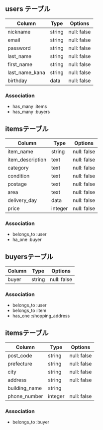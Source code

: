 
## users テーブル

| Column         | Type   | Options     |
| ---------------| ------ | ----------  |
| nickname       | string | null: false |
| email          | string | null: false |
| password       | string | null: false |
| last_name      | string | null: false |
| first_name     | string | null: false |
| last_name_kana | string | null: false |
| birthday       | data   | null: false |

### Association
- has_many :items
- has_many :buyers

## itemsテーブル

| Column            | Type       | Options     |
| ----------------- | ---------- | ------------|
| item_name         | string     | null: false |
| item_description  | text       | null: false |
| category          | text       | null: false |
| condition         | text       | null: false |
| postage           | text       | null: false |
| area              | text       | null: false |
| delivery_day      | data       | null: false |
| price             | integer    | null: false |

### Association
- belongs_to :user
- ha_one :buyer

## buyersテーブル

| Column | Type   | Options      |
| -------| -------| -------------|
| buyer  | string | null: false  |

### Association
- belongs_to :user
- belongs_to :item
- has_one :shopping_address

## itemsテーブル

| Column        | Type       | Options     |
| ------------- | ---------- | ------------|
| post_code     | string     | null: false |
| prefecture    | string     | null: false |
| city          | string     | null: false |
| address       | string     | null: false |
| building_name | string     |             |
| phone_number  | integer    | null: false |

### Association
- belongs_to :buyer